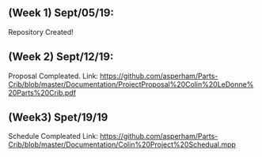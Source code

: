 (Week 1) Sept/05/19:
-----------
Repository Created!

(Week 2) Sept/12/19:
-----------
Proposal Compleated. Link: https://github.com/asperham/Parts-Crib/blob/master/Documentation/ProjectProposal%20Colin%20LeDonne%20Parts%20Crib.pdf

(Week3) Spet/19/19
------------
Schedule Compleated Link: https://github.com/asperham/Parts-Crib/blob/master/Documentation/Colin%20Project%20Schedual.mpp
